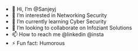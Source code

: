 - 👋 Hi, I’m @Sanjeyj
- 👀 I’m interested in Networking Security
- 🌱 I’m currently learning Cyber Security
- 💞️ I’m looking to collaborate on Infoziant Solutions
- 📫 How to reach me @linkedin @insta
- ⚡ Fun fact: Humorous 
